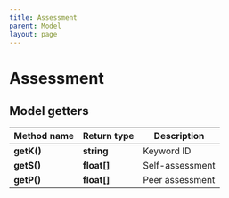 ```yaml
---
title: Assessment
parent: Model
layout: page
---
```


# Assessment

## Model getters

Method name | Return type | Description
------------ | ------------- | -------------
**getK()** | **string** | Keyword ID
**getS()** | **float[]** | Self-assessment
**getP()** | **float[]** | Peer assessment


